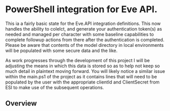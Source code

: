 # PowerShell integration for Eve API.

This ia a fairly basic state for the Eve.API integration definitions. This now handles the ability to colelct, and generate your authentication token(s) as needed and managed per character with some baseline capabilities to complete followup actions from there after the authentication is completed. Please be aware that contents of the model directory in local environments will be populated with some secure data and the like.

As work progresses through the development of this project I will be adjusting the means in which this data is stored so as to help not keep so much detail in plaintext moving forward. You will likely notice a similar issue within the main.ps1 of the project as it contains lines that will need to be populated by the user with the appropriate clientId and ClientSecret from ESI to make use of the subsequent operations.

## Overview
